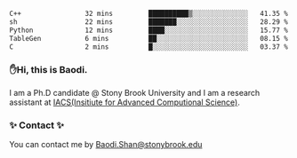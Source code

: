 <!--START_SECTION:waka-->

```txt
C++                32 mins         ██████████▒░░░░░░░░░░░░░░   41.35 %
sh                 22 mins         ███████░░░░░░░░░░░░░░░░░░   28.29 %
Python             12 mins         ████░░░░░░░░░░░░░░░░░░░░░   15.77 %
TableGen           6 mins          ██░░░░░░░░░░░░░░░░░░░░░░░   08.15 %
C                  2 mins          █░░░░░░░░░░░░░░░░░░░░░░░░   03.37 %
```

<!--END_SECTION:waka-->

### ✋Hi, this is Baodi. 

I am a Ph.D candidate @ Stony Brook University and I am a research assistant at [IACS(Insitiute for Advanced Computional Science)](https://iacs.stonybrook.edu/).

### ✨ Contact ✨

You can contact me by [Baodi.Shan@stonybrook.edu](mailto:Baodi.Shan@stonybrook.edu)





<!--
[![Anurag's GitHub stats](https://github-readme-stats.vercel.app/api?username=lwshanbd&theme=jolly&show_icons=true&count_private=true&include_all_commits=true)](https://github.com/anuraghazra/github-readme-stats)
**lwshanbd/lwshanbd** is a ✨ _special_ ✨ repository because its `README.md` (this file) appears on your GitHub profile.

Here are some ideas to get you started:

- 🔭 I’m currently working on ...
- 🌱 I’m currently learning ...
- 👯 I’m looking to collaborate on ...
- 🤔 I’m looking for help with ...
- 💬 Ask me about ...
- 📫 How to reach me: ...
- 😄 Pronouns: ...
- ⚡ Fun fact: ...
-->
